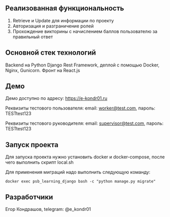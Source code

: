 ## Реализованная функциональность
1. Retrieve и Update для информации по проекту
2. Авторизация и разграничение ролей
3. Прохождение викторины с начислением баллов пользователю за правильный ответ
## Основной стек технологий
Backend на Python Django Rest Framework, деплой с помощью Docker, Nginx, Gunicorn.
Фронт на React.js
## Демо
Демо доступно по адресу: https://e-kondr01.ru

Реквизиты тестового пользователя: email: worker@test.com, пароль: TESTtest123

Реквизиты тестового руководителя: email: supervisor@test.com, пароль: TESTtest123
## Запуск проекта
Для запуска проекта нужно установить docker и docker-compose,
после чего выполнить скрипт local.sh

Для применения миграций надо выполнить следующую команду:

`docker exec psb_learning_django bash -c "python manage.py migrate"`
## Разработчики
Егор Кондрашов, telegram: @e_kondr01
